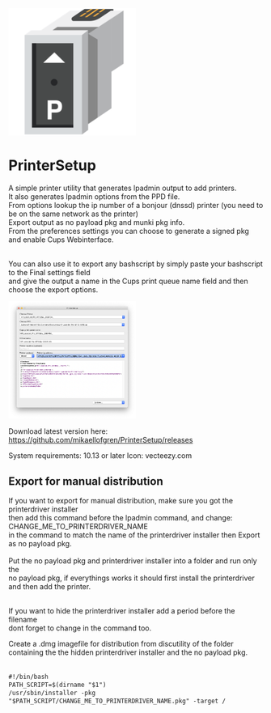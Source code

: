 <img src="https://github.com/mikaellofgren/PrinterSetup/blob/master/images/printersetupicon.png" width="50%"></img><br>
# PrinterSetup<br>

A simple printer utility that generates lpadmin output to add printers.<br>
It also generates lpadmin options from the PPD file.<br>
From options lookup the ip number of a bonjour (dnssd) printer (you need to be on the same network as the printer)<br>
Export output as no payload pkg and munki pkg info.<br>
From the preferences settings you can choose to generate a signed pkg and enable Cups Webinterface.<br>
<br>

You can also use it to export any bashscript by simply paste your bashscript to the Final settings field<br>
and give the output a name in the Cups print queue name field and then choose the export options.<br>

<img src="https://github.com/mikaellofgren/PrinterSetup/blob/master/images/printersetupinterface.png" width="50%"></img><br>


Download latest version here: https://github.com/mikaellofgren/PrinterSetup/releases

System requirements: 10.13 or later
Icon: vecteezy.com



## Export for manual distribution
If you want to export for manual distribution, make sure you got the printerdriver installer<br>
then add this command before the lpadmin command, and change: CHANGE_ME_TO_PRINTERDRIVER_NAME<br>
in the command to match the name of the printerdriver installer then Export as no payload pkg.<br>
<br>
Put the no payload pkg and printerdriver installer into a folder and run only the<br>
no payload pkg, if everythings works it should first install the printerdriver and then add the printer.<br>
<br>

If you want to hide the printerdriver installer add a period before the filename<br>
dont forget to change in the command too.<br>

Create a .dmg imagefile for distribution from discutility of the folder containing the the hidden printerdriver installer and the no payload pkg.<br>
<br>


```
#!/bin/bash
PATH_SCRIPT=$(dirname "$1")
/usr/sbin/installer -pkg "$PATH_SCRIPT/CHANGE_ME_TO_PRINTERDRIVER_NAME.pkg" -target /
```
